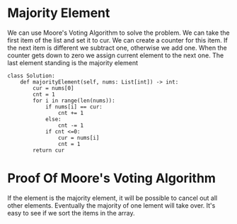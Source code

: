# Majority Element
We can use Moore's Voting Algorithm to solve the problem. We can take the first item of the list and set it to cur. We can create a counter for this item. If the next item is different we subtract one, otherwise we add one. When the counter gets down to zero we assign current element to the next one. The last element standing is the majority element
```python3
class Solution:
    def majorityElement(self, nums: List[int]) -> int:
        cur = nums[0]
        cnt = 1
        for i in range(len(nums)):
            if nums[i] == cur:
                cnt += 1
            else:
                cnt -= 1
            if cnt <=0:
                cur = nums[i]
                cnt = 1
        return cur
```
# Proof Of Moore's Voting Algorithm
If the element is the majority element, it will be possible to cancel out all other elements. Eventually the majority of one lement will take over. It's easy to see if we sort the items in the array.
